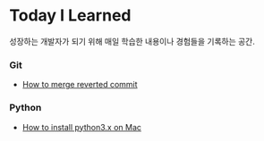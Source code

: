 # Today I Learned
성장하는 개발자가 되기 위해 매일 학습한 내용이나 경험들을 기록하는 공간.


### Git
- [How to merge reverted commit](https://github.com/doubleknd26/TIL/blob/main/Git/How_to_merge_reverted_commit.md)


### Python
- [How to install python3.x on Mac](https://github.com/doubleknd26/TIL/blob/main/Python/how_to_install_python3_on_mac.md)

